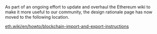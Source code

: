 As part of an ongoing effort to update and overhaul the Ethereum wiki to make it more useful to our community, the design rationale page has now moved to the following location.

[eth.wiki/en/howto/blockchain-import-and-export-instructions](https://eth.wiki/en/howto/blockchain-import-and-export-instructions)